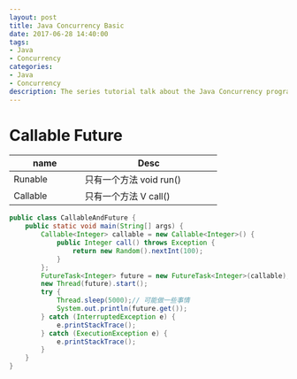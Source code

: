 ```yaml
---
layout: post
title: Java Concurrency Basic
date: 2017-06-28 14:40:00
tags:
- Java
- Concurrency
categories:
- Java
- Concurrency
description: The series tutorial talk about the Java Concurrency programing model
---
```


# Callable Future

|          name       | Desc                                    |
| ------------------- | --------------------------------------- |
| Runable             | 只有一个方法 void run()                   |
| Callable<T>         | 只有一个方法 V call()                     | 



```java
public class CallableAndFuture {
    public static void main(String[] args) {
        Callable<Integer> callable = new Callable<Integer>() {
            public Integer call() throws Exception {
                return new Random().nextInt(100);
            }
        };
        FutureTask<Integer> future = new FutureTask<Integer>(callable);
        new Thread(future).start();
        try {
            Thread.sleep(5000);// 可能做一些事情
            System.out.println(future.get());
        } catch (InterruptedException e) {
            e.printStackTrace();
        } catch (ExecutionException e) {
            e.printStackTrace();
        }
    }
}
```


